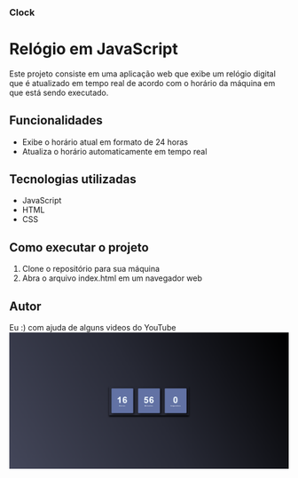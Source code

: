 ### Clock
# Relógio em JavaScript
Este projeto consiste em uma aplicação web que exibe um relógio digital que é atualizado em tempo real de acordo com o horário da máquina em que está sendo executado.

## Funcionalidades
- Exibe o horário atual em formato de 24 horas
- Atualiza o horário automaticamente em tempo real

## Tecnologias utilizadas
- JavaScript
- HTML
- CSS

## Como executar o projeto
1. Clone o repositório para sua máquina
2. Abra o arquivo index.html em um navegador web

## Autor
Eu :) com ajuda de alguns videos do YouTube 
![](tela.png)
